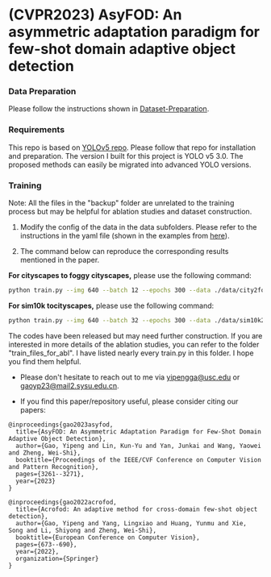 # (CVPR2023) AsyFOD: An asymmetric adaptation paradigm for few-shot domain adaptive object detection

### Data Preparation
Please follow the instructions shown in [Dataset-Preparation](https://github.com/Hlings/AsyFOD/blob/main/Dataset-Preparation.md).

### Requirements
This repo is based on [YOLOv5 repo](https://github.com/ultralytics/yolov5). Please follow that repo for installation and preparation.
The version I built for this project is YOLO v5 3.0. The proposed methods can easily be migrated into advanced YOLO versions.

### Training

Note: All the files in the "backup" folder are unrelated to the training process but may be helpful for ablation studies and dataset construction.

1. Modify the config of the data in the data subfolders. Please refer to the instructions in the yaml file (shown in the examples from [here](https://github.com/Hlings/AsyFOD/tree/main/data)).

2. The command below can reproduce the corresponding results mentioned in the paper.

**For cityscapes to foggy cityscapes,** please use the following command:

```bash
python train.py --img 640 --batch 12 --epochs 300 --data ./data/city2foggy.yaml --cfg ./models/yolov5x.yaml --hyp ./data/hyp_aug/mm1.yaml --weights '' --name "city2foggy_exp"
```

**For sim10k tocityscapes,** please use the following command:

```bash
python train.py --img 640 --batch 32 --epochs 300 --data ./data/sim10k2citycar.yaml --cfg ./models/yolov5x.yaml --hyp ./data/hyp_aug/mm3.yaml --weights '' --name "sim10k2citycar_exp"
```

The codes have been released but may need further construction. If you are interested in more details of the ablation studies, you can refer to the folder "train_files_for_abl". I have listed nearly every train.py in this folder. I hope you find them helpful.

- Please don't hesitate to reach out to me via [yipengga@usc.edu](yipengga@usc.edu) or [gaoyp23@mail2.sysu.edu.cn](gaoyp23@mail2.sysu.edu.cn).

- If you find this paper/repository useful, please consider citing our papers:

```
@inproceedings{gao2023asyfod,
  title={AsyFOD: An Asymmetric Adaptation Paradigm for Few-Shot Domain Adaptive Object Detection},
  author={Gao, Yipeng and Lin, Kun-Yu and Yan, Junkai and Wang, Yaowei and Zheng, Wei-Shi},
  booktitle={Proceedings of the IEEE/CVF Conference on Computer Vision and Pattern Recognition},
  pages={3261--3271},
  year={2023}
}
```

```
@inproceedings{gao2022acrofod,
  title={Acrofod: An adaptive method for cross-domain few-shot object detection},
  author={Gao, Yipeng and Yang, Lingxiao and Huang, Yunmu and Xie, Song and Li, Shiyong and Zheng, Wei-Shi},
  booktitle={European Conference on Computer Vision},
  pages={673--690},
  year={2022},
  organization={Springer}
}
```
